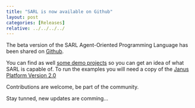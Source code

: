 ```yaml
---
title: "SARL is now available on Github"
layout: post
categories: [Releases]
relative: ../../../../
---
```



The beta version of the SARL Agent-Oriented Programming Language has been shared on [Github](http://github.com/sarl/sarl).

You can find as well [some demo projects](http://github.com/sarl/sarl-demos) so you can get an idea of what SARL is capable of. 
To run the examples you will need a copy of the [Janus Platform Version 2.0](http://www.janusproject.io)

Contributions are welcome, be part of the community.

Stay tunned, new updates are comming...

